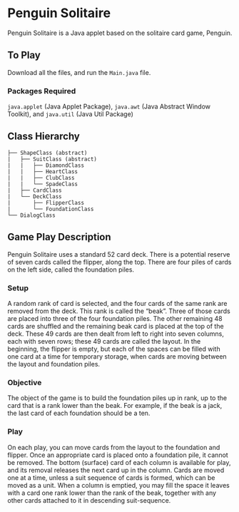 # Penguin Solitaire

Penguin Solitaire is a Java applet based on the solitaire card game, Penguin.

## To Play

Download all the files, and run the `Main.java` file.

### Packages Required

`java.applet` (Java Applet Package), `java.awt` (Java Abstract Window Toolkit), and `java.util` (Java Util Package)

## Class Hierarchy

```
├── ShapeClass (abstract)
|   ├── SuitClass (abstract)
|   |   ├── DiamondClass
|   |   ├── HeartClass
|   |   ├── ClubClass
|   |   └── SpadeClass
|   ├── CardClass
|   └── DeckClass
|       ├── FlipperClass
|       └── FoundationClass
└── DialogClass
```

## Game Play Description
Penguin Solitaire uses a standard 52 card deck. There is a potential reserve of seven cards called the flipper, along the top. There are four piles of cards on the left side, called the foundation piles.
### Setup
A random rank of card is selected, and the four cards of the same rank are removed from the deck. This rank is called the “beak”. Three of those cards are placed into three of the four foundation piles. The other remaining 48 cards are shuffled and the remaining beak card is placed at the top of the deck. These 49 cards are then dealt from left to right into seven columns, each with seven rows; these 49 cards are called the layout. In the beginning, the flipper is empty, but each of the spaces can be filled with one card at a time for temporary storage, when cards are moving between the layout and foundation piles.
### Objective
The object of the game is to build the foundation piles up in rank, up to the card that is a rank lower than the beak. For example, if the beak is a jack, the last card of each foundation should be a ten.
### Play
On each play, you can move cards from the layout to the foundation and flipper. Once an appropriate card is placed onto a foundation pile, it cannot be removed. The bottom (surface) card of each column is available for play, and its removal releases the next card up in the column. Cards are moved one at a time, unless a suit sequence of cards is formed, which can be moved as a unit. When a column is emptied, you may fill the space it leaves with a card one rank lower than the rank of the beak, together with any other cards attached to it in descending suit-sequence. 

